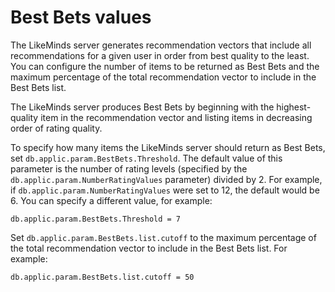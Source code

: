 # Best Bets values

The LikeMinds server generates recommendation vectors that include all recommendations for a given user in order from best quality to the least. You can configure the number of items to be returned as Best Bets and the maximum percentage of the total recommendation vector to include in the Best Bets list.

The LikeMinds server produces Best Bets by beginning with the highest-quality item in the recommendation vector and listing items in decreasing order of rating quality.

To specify how many items the LikeMinds server should return as Best Bets, set `db.applic.param.BestBets.Threshold`. The default value of this parameter is the number of rating levels \(specified by the `db.applic.param.NumberRatingValues` parameter\) divided by 2. For example, if `db.applic.param.NumberRatingValues` were set to 12, the default would be 6. You can specify a different value, for example:

```
db.applic.param.BestBets.Threshold = 7
```

Set `db.applic.param.BestBets.list.cutoff` to the maximum percentage of the total recommendation vector to include in the Best Bets list. For example:

```
db.applic.param.BestBets.list.cutoff = 50
```


